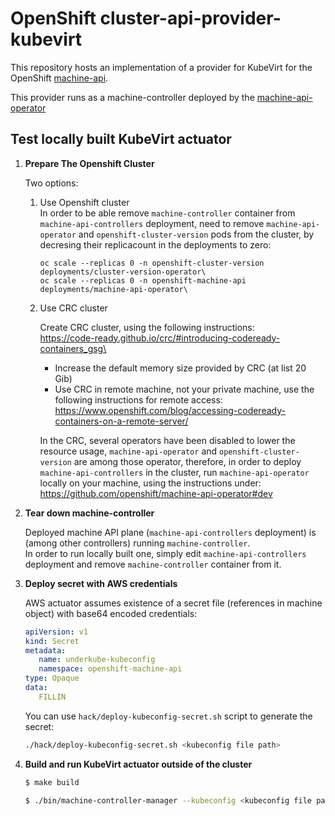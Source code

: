 # OpenShift cluster-api-provider-kubevirt

This repository hosts an implementation of a provider for KubeVirt for the
OpenShift [machine-api](https://github.com/openshift/cluster-api).

This provider runs as a machine-controller deployed by the
[machine-api-operator](https://github.com/openshift/machine-api-operator)

## Test locally built KubeVirt actuator

1. **Prepare The Openshift Cluster**

   Two options:
   1. Use Openshift cluster\
      In order to be able remove `machine-controller` container from `machine-api-controllers` deployment, need to remove `machine-api-operator` and `openshift-cluster-version` pods from the cluster, by decresing their replicacount in the deployments to zero:
      ```
      oc scale --replicas 0 -n openshift-cluster-version deployments/cluster-version-operator\
      oc scale --replicas 0 -n openshift-machine-api deployments/machine-api-operator\
      ```
   2. Use CRC cluster

      Create CRC cluster, using the following instructions:\
      https://code-ready.github.io/crc/#introducing-codeready-containers_gsg\
      - Increase the default memory size provided by CRC (at list 20 Gib)
      - Use CRC in remote machine, not your private machine, use the following instructions for remote access:\
        https://www.openshift.com/blog/accessing-codeready-containers-on-a-remote-server/

      In the CRC, several operators have been disabled to lower the resource usage, `machine-api-operator` and `openshift-cluster-version` are among those operator, therefore, in order to deploy `machine-api-controllers` in the cluster, run `machine-api-operator` locally on your machine, using the instructions under:\
      https://github.com/openshift/machine-api-operator#dev

1. **Tear down machine-controller**

   Deployed machine API plane (`machine-api-controllers` deployment) is (among other
   controllers) running `machine-controller`.\
   In order to run locally built one, simply edit `machine-api-controllers` deployment and remove `machine-controller` container from it.

1. **Deploy secret with AWS credentials**

   AWS actuator assumes existence of a secret file (references in machine object) with base64 encoded credentials:

   ```yaml
   apiVersion: v1
   kind: Secret
   metadata:
      name: underkube-kubeconfig
      namespace: openshift-machine-api
   type: Opaque
   data:
      FILLIN
   ```

   You can use `hack/deploy-kubeconfig-secret.sh` script to generate the secret:
   ```sh
   ./hack/deploy-kubeconfig-secret.sh <kubeconfig file path>
   ```

1. **Build and run KubeVirt actuator outside of the cluster**

   ```sh
   $ make build
   ```

   ```sh
   $ ./bin/machine-controller-manager --kubeconfig <kubeconfig file path> --logtostderr -v 5 -alsologtostderr
   ```
